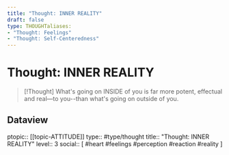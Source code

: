 ```yaml
---
title: "Thought: INNER REALITY"
draft: false
type: THOUGHTaliases:
- "Thought: Feelings"
- "Thought: Self-Centeredness"
---
```

# Thought: INNER REALITY
> [!Thought]
> What's going on INSIDE of you is far more potent, effectual and real—to you--than what's going on outside of you.
> 
## Dataview
ptopic:: [[topic-ATTITUDE]]
type:: #type/thought
title:: "Thought: INNER REALITY"
level:: 3
social:: [ #heart #feelings #perception #reaction #reality ]